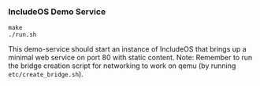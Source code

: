 ### IncludeOS Demo Service

```
make
./run.sh
```

This demo-service should start an instance of IncludeOS that brings up a minimal web service on port 80 with static content.
Note: Remember to run the bridge creation script for networking to work on qemu (by running `etc/create_bridge.sh`).
